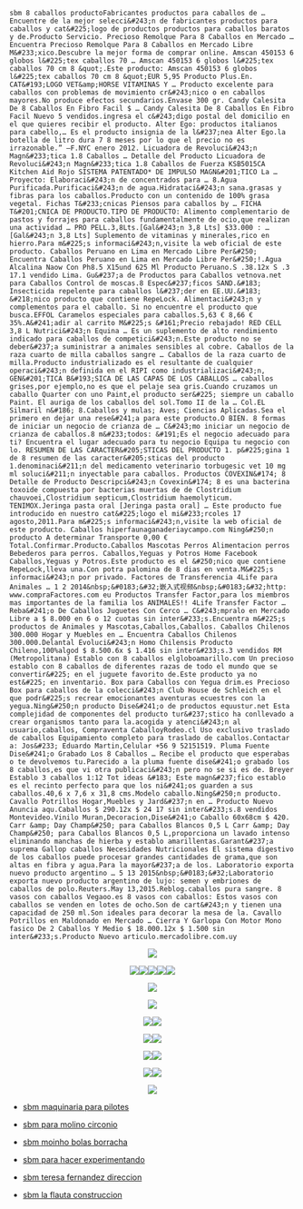 
```
sbm 8 caballos productoFabricantes productos para caballos de … Encuentre de la mejor selecci&#243;n de fabricantes productos para caballos y cat&#225;logo de productos productos para caballos baratos y de.Producto Servicio. Precioso Remolque Para 8 Caballos en Mercado … Encuentra Precioso Remolque Para 8 Caballos en Mercado Libre M&#233;xico.Descubre la mejor forma de comprar online. Amscan 450153 6 globos l&#225;tex caballos 70 … Amscan 450153 6 globos l&#225;tex caballos 70 cm 8 &quot;.Este producto: Amscan 450153 6 globos l&#225;tex caballos 70 cm 8 &quot;EUR 5,95 Producto Plus.En. CAT&#193;LOGO VET&amp;HORSE VITAMINAS Y … Producto excelente para caballos con problemas de movimiento cr&#243;nico o en caballos mayores.No produce efectos secundarios.Envase 300 gr. Candy Calesita De 8 Caballos En Fibro Facil $ … Candy Calesita De 8 Caballos En Fibro Facil Nuevo 5 vendidos.ingresa el c&#243;digo postal del domicilio en el que quieres recibir el producto. Alter Ego: productos italianos para cabello,… Es el producto insignia de la l&#237;nea Alter Ego.la botella de litro dura 7 8 meses por lo que el precio no es irrazonable.” —F.NYC enero 2012. Licuadora de Revoluci&#243;n Magn&#233;tica 1.8 Caballos … Detalle del Producto Licuadora de Revoluci&#243;n Magn&#233;tica 1.8 Caballos de Fuerza KSB5015CA Kitchen Aid Rojo SISTEMA PATENTADO* DE IMPULSO MAGN&#201;TICO La … Proyecto: Elaboraci&#243;n de concentrados para … 8.Agua Purificada.Purificaci&#243;n de agua.Hidrataci&#243;n sana.grasas y fibras para los caballos.Producto con un contenido de 100% grasa vegetal. Fichas T&#233;cnicas Piensos para caballos by … FICHA T&#201;CNICA DE PRODUCTO.TIPO DE PRODUCTO: Alimento complementario de pastos y forrajes para caballos fundamentalmente de ocio,que realizan una actividad … PRO PELL.3,8Lts.[Gal&#243;n 3,8 Lts] $33.000 : … [Gal&#243;n 3,8 Lts] Suplemento de vitaminas y minerales,rico en hierro.Para m&#225;s informaci&#243;n,visite la web oficial de este producto. Caballos Peruano en Lima en Mercado Libre Per&#250; Encuentra Caballos Peruano en Lima en Mercado Libre Per&#250;!.Agua Alcalina Naow Con Ph8.5 X15und 625 Ml Producto Peruano.S .38.12x S .3 17.1 vendido Lima. Gu&#237;a de Productos para Caballos vetnova.net para Caballos Control de moscas.8 Espec&#237;ficos SAND.&#183; Insecticida repelente para caballos l&#237;der en EE.UU.&#183; &#218;nico producto que contiene RepeLock. Alimentaci&#243;n y complementos para el caballo. Si no encuentre el producto que busca.EFFOL Caramelos especiales para caballos.5,63 € 8,66 € 35%.A&#241;adir al carrito M&#225;s &#161;Precio rebajado! RED CELL 3,8 L Nutrici&#243;n Equina … Es un suplemento de alto rendimiento indicado para caballos de competici&#243;n.Este producto no se deber&#237;a suministrar a animales sensibles al cobre. Caballos de la raza cuarto de milla caballos sangre … Caballos de la raza cuarto de milla.Producto industrializado es el resultante de cualquier operaci&#243;n definida en el RIPI como industrializaci&#243;n, GEN&#201;TICA B&#193;SICA DE LAS CAPAS DE LOS CABALLOS … caballos grises,por ejemplo,no es que el pelaje sea gris.Cuando cruzamos un caballo Quarter con uno Paint,el producto ser&#225; siempre un caballo Paint. El auriga de los caballos del sol.Tomo II de la … Col.EL Silmaril n&#186; 8.Caballos y mulas; Aves; Ciencias Aplicadas.Sea el primero en dejar una rese&#241;a para este producto.O BIEN. 8 formas de iniciar un negocio de crianza de … C&#243;mo iniciar un negocio de crianza de caballos.8 m&#233;todos: &#191;Es el negocio adecuado para ti? Encuentra el lugar adecuado para tu negocio Equipa tu negocio con lo. RESUMEN DE LAS CARACTER&#205;STICAS DEL PRODUCTO 1. p&#225;gina 1 de 8 resumen de las caracter&#205;sticas del producto 1.denominaci&#211;n del medicamento veterinario torbugesic vet 10 mg ml soluci&#211;n inyectable para caballos. Productos COVEXIN&#174; 8 Detalle de Producto Descripci&#243;n Covexin&#174; 8 es una bacterina toxoide compuesta por bacterias muertas de de Clostridium chauvoei,Clostridium septicum,Clostridium haemolyticum. TENIMOX.Jeringa pasta oral [Jeringa pasta oral] … Este producto fue introducido en nuestro cat&#225;logo el mi&#233;rcoles 17 agosto,2011.Para m&#225;s informaci&#243;n,visite la web oficial de este producto. Caballos hiperfaunaganaderiaycampo.com Ning&#250;n producto A determinar Transporte 0,00 € Total.Confirmar.Producto.Caballos Mascotas Perros Alimentacion perros Bebederos para perros. Caballos,Yeguas y Potros Home Facebook Caballos,Yeguas y Potros.Este producto es el &#250;nico que contiene RepeLock,lleva una.Con potra palomina de 8 dias en venta.M&#225;s informaci&#243;n por privado. Factores de Transferencia 4Life para Animales … 1 2 2014&nbsp;&#0183;&#32;嵌入式视频&nbsp;&#0183;&#32;http: www.compraFactores.com eu Productos Transfer Factor,para los miembros mas importantes de la familia los ANIMALES!! 4Life Transfer Factor … Reba&#241;o De Caballos Juguetes Con Cerco … C&#243;mpralo en Mercado Libre a $ 8.000 en 6 o 12 cuotas sin inter&#233;s.Encuentra m&#225;s productos de Animales y Mascotas,Caballos,Caballos. Caballos Chilenos 300.000 Hogar y Muebles en … Encuentra Caballos Chilenos 300.000.Delantal Evoluci&#243;n Homo Chilensis Producto Chileno,100%algod $ 8.500.6x $ 1.416 sin inter&#233;s.3 vendidos RM (Metropolitana) Establo con 8 caballos elgloboamarillo.com Un precioso establo con 8 caballos de diferentes razas de todo el mundo que se convertir&#225; en el juguete favorito de.Este producto ya no est&#225; en inventario. Box para Caballos con Yegua drim.es Precioso Box para caballos de la colecci&#243;n Club House de Schleich en el que podr&#225;s recrear emocionantes aventuras ecuestres con la yegua.Ning&#250;n producto Dise&#241;o de productos equustur.net Esta complejidad de componentes del producto tur&#237;stico ha conllevado a crear organismos tanto para la.acogida y atenci&#243;n al usuario,caballos, Compraventa CaballoyRodeo.cl Uso exclusivo traslado de caballos Equipamiento completo para traslado de caballos.Contactar a: Jos&#233; Eduardo Martin,Celular +56 9 52151519. Pluma Fuente Dise&#241;o Grabado Los 8 Caballos … Recibe el producto que esperabas o te devolvemos tu.Parecido a la pluma fuente dise&#241;o grabado los 8 caballos,es que vi otra publicaci&#243;n pero no se si es de. Breyer Establo 3 caballos 1:12 Tot ideas &#183; Este magn&#237;fico establo es el recinto perfecto para que los ni&#241;os guarden a sus caballos.40,6 x 7,6 x 31,8 cms.Modelo caballo.Ning&#250;n producto. Cavallo Potrillos Hogar,Muebles y Jard&#237;n en … Producto Nuevo Anuncia aqu.Caballos $ 290.12x $ 24 17 sin inter&#233;s.8 vendidos Montevideo.Vinilo Muran,Decoracion,Dise&#241;o Caballo 60x68cm $ 420. Carr &amp; Day Champ&#250; para Caballos Blancos 0,5 L Carr &amp; Day Champ&#250; para Caballos Blancos 0,5 L,proporciona un lavado intenso eliminando manchas de hierba y establo amarillentas.Garant&#237;a suprema Gallop caballos Necesidades Nutricionales El sistema digestivo de los caballos puede procesar grandes cantidades de grama,que son altas en fibra y agua.Para la mayor&#237;a de los. Laboratorio exporta nuevo producto argentino … 5 13 2015&nbsp;&#0183;&#32;Laboratorio exporta nuevo producto argentino de lujo: semen y embriones de caballos de polo.Reuters.May 13,2015.Reblog.caballos pura sangre. 8 vasos con caballos Vegaoo.es 8 vasos con caballos: Estos vasos con caballos se venden en lotes de ocho.Son de cart&#243;n y tienen una capacidad de 250 ml.Son ideales para decorar la mesa de la. Cavallo Potrillos en Maldonado en Mercado … Cierra Y Garlopa Con Motor Mono fasico De 2 Caballos Y Medio $ 18.000.12x $ 1.500 sin inter&#233;s.Producto Nuevo articulo.mercadolibre.com.uy 
```

<div align="center">

<a href="https://es-crusher.shibang-china.com/github&k=sbm+8+caballos+producto"><img src="https://static.shibang-china.com/es/crusher/logo.jpg"></a>

<a href="https://es-crusher.shibang-china.com/github&k=sbm+8+caballos+producto"><img src="https://static.shibang-china.com/es/crusher/index.jpg"></a><a href="https://es-crusher.shibang-china.com/material.htmlgithub&k=sbm+8+caballos+producto"><img src="https://static.shibang-china.com/es/crusher/material.jpg"></a><a href="https://es-crusher.shibang-china.com/application.htmlgithub&k=sbm+8+caballos+producto"><img src="https://static.shibang-china.com/es/crusher/application.jpg"></a><a href="https://es-crusher.shibang-china.com/aboutus.htmlgithub&k=sbm+8+caballos+producto"><img src="https://static.shibang-china.com/es/crusher/aboutus.jpg"></a><a href="https://es-crusher.shibang-china.com/contact.htmlgithub&k=sbm+8+caballos+producto"><img src="https://static.shibang-china.com/es/crusher/contact.jpg"></a>

<a href="https://es-crusher.shibang-china.com/github&k=sbm+8+caballos+producto"><img src="https://static.shibang-china.com/es/crusher/banner.jpg"></a>

<a href="https://swt.shibang-china.com/github&k=sbm+8+caballos+producto"><img src="https://static.shibang-china.com/es/crusher/text.jpg"></a>

<a href="https://swt.shibang-china.com/github&k=sbm+8+caballos+producto"><img src="https://static.shibang-china.com/es/crusher/chat.jpg"></a><a href="https://es-crusher.shibang-china.com/contact.htmlgithub&k=sbm+8+caballos+producto"><img src="https://static.shibang-china.com/es/crusher/message.jpg"></a>

<a href="https://es-crusher.shibang-china.com/products/pe.htmlgithub&k=sbm+8+caballos+producto"><img src="https://static.shibang-china.com/es/crusher/pe.jpg"></a><a href="https://es-crusher.shibang-china.com/products/pf.htmlgithub&k=sbm+8+caballos+producto"><img src="https://static.shibang-china.com/es/crusher/pf.jpg"></a>

<a href="https://es-crusher.shibang-china.com/products/hpt.htmlgithub&k=sbm+8+caballos+producto"><img src="https://static.shibang-china.com/es/crusher/hpt.jpg"></a><a href="https://es-crusher.shibang-china.com/products/vsi.htmlgithub&k=sbm+8+caballos+producto"><img src="https://static.shibang-china.com/es/crusher/vsi.jpg"></a>

<a href="https://es-crusher.shibang-china.com/products/klv.htmlgithub&k=sbm+8+caballos+producto"><img src="https://static.shibang-china.com/es/crusher/klv.jpg"></a><a href="https://es-crusher.shibang-china.com/products/portable.htmlgithub&k=sbm+8+caballos+producto"><img src="https://static.shibang-china.com/es/crusher/portable.jpg"></a>

<a href="https://swt.shibang-china.com/github&k=sbm+8+caballos+producto"><img src="https://static.shibang-china.com/es/crusher/case.jpg"></a>

</div>


* [sbm maquinaria para pilotes](sbm%20maquinaria%20para%20pilotes.md)

* [sbm para molino circonio](sbm%20para%20molino%20circonio.md)

* [sbm moinho bolas borracha](sbm%20moinho%20bolas%20borracha.md)

* [sbm para hacer experimentando](sbm%20para%20hacer%20experimentando.md)

* [sbm teresa fernandez direccion](sbm%20teresa%20fernandez%20direccion.md)

* [sbm la flauta construccion](sbm%20la%20flauta%20construccion.md)